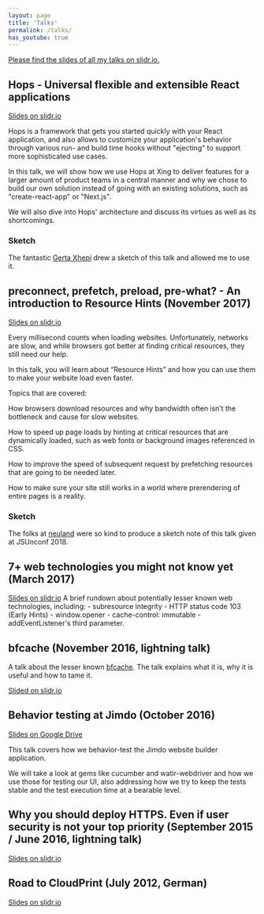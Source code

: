 ```yaml
---
layout: page
title: 'Talks'
permalink: /talks/
has_youtube: true
---
```


[Please find the slides of all my talks on slidr.io.](https://slidr.io/robin-drexler/)

## Hops - Universal flexible and extensible React applications

[Slides on slidr.io](https://slidr.io/robin-drexler/hops-universal-flexible-and-extensible-react-applications#1)

Hops is a framework that gets you started quickly with your React application, and also allows to customize your application's behavior through various run- and build time hooks without "ejecting" to support more sophisticated use cases.

In this talk, we will show how we use Hops at Xing to deliver features for a larger amount of product teams in a central manner and why we chose to build our own solution instead of going with an existing solutions, such as "create-react-app" or "Next.js".

We will also dive into Hops' architecture and discuss its virtues as well as its shortcomings.

### Sketch

The fantastic [Gerta Xhepi](https://twitter.com/GXhepi) drew a sketch of this talk and allowed me to use it.

<amp-img
  height="1200"
  width="923"
  layout="responsive" src="/assets/img/hops-sketch.jpg">
</amp-img>

## preconnect, prefetch, preload, pre-what? - An introduction to Resource Hints (November 2017)

[Slides on slidr.io](https://slidr.io/robin-drexler/preconnect-prefetch-preload-pre-what-an-introduction-to-resource-hints#1)

Every millisecond counts when loading websites. Unfortunately, networks are slow, and while browsers got better at finding critical resources, they still need our help.

In this talk, you will learn about “Resource Hints” and how you can use them to make your website load even faster.

Topics that are covered:

How browsers download resources and why bandwidth often isn’t the bottleneck and cause for slow websites.

How to speed up page loads by hinting at critical resources that are dynamically loaded, such as web fonts or background images referenced in CSS.

How to improve the speed of subsequent request by prefetching resources that are going to be needed later.

How to make sure your site still works in a world where prerendering of entire pages is a reality.

<amp-youtube width="480"
  height="270"
  layout="responsive"
  data-videoid="S0LuakIy65Y">
</amp-youtube>

### Sketch

The folks at [neuland](https://twitter.com/neuland/status/987689237926633472) were so kind to produce a sketch note of this talk given at JSUnconf 2018.
<amp-img
  height="2048"
  width="1344"
  layout="responsive" src="/assets/img/preload-sketch.jpg">
</amp-img>

## 7+ web technologies you might not know yet (March 2017)

[Slides on slidr.io](https://slidr.io/robin-drexler/7-web-technologies-you-might-not-know-yet#1)
A brief rundown about potentially lesser known web technologies, including: - subresource integrity - HTTP status code 103 (Early Hints) - window.opener - cache-control: immutable - addEventListener's third parameter.

<amp-youtube width="480"
  height="270"
  layout="responsive"
  data-videoid="4ev8zWpKhzI">
</amp-youtube>

## bfcache (November 2016, lightning talk)

A talk about the lesser known [bfcache](https://developer.mozilla.org/en-US/docs/Archive/Misc_top_level/Working_with_BFCache).
The talk explains what it is, why it is useful and how to tame it.

[Slided on slidr.io](https://slidr.io/robin-drexler/bfcache#1)

## Behavior testing at Jimdo (October 2016)

[Slides on Google Drive](https://drive.google.com/file/d/0B2qRgsrherfzeGxyTllfRUpGRTg/view?usp=sharing)

This talk covers how we behavior-test the Jimdo website builder application.

We will take a look at gems like cucumber and watir-webdriver and how we use those for testing our UI, also addressing how we try to keep the tests stable and the test execution time at a bearable level.

## Why you should deploy HTTPS. Even if user security is not your top priority (September 2015 / June 2016, lightning talk)

[Slides on slidr.io](https://slidr.io/robin-drexler/why-you-should-deploy-https-even-if-user-security-is-not-your-top-priority#1)



## Road to CloudPrint (July 2012, German)

[Slides on slidr.io](https://slidr.io/robin-drexler/road-to-google-cloud-print#1)
<amp-youtube width="480"
  height="270"
  layout="responsive"
  data-videoid="3CxTKvnqRmY">
</amp-youtube>
